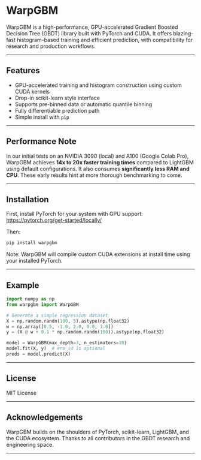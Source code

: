 # WarpGBM

WarpGBM is a high-performance, GPU-accelerated Gradient Boosted Decision Tree (GBDT) library built with PyTorch and CUDA. It offers blazing-fast histogram-based training and efficient prediction, with compatibility for research and production workflows.

---

## Features

- GPU-accelerated training and histogram construction using custom CUDA kernels
- Drop-in scikit-learn style interface
- Supports pre-binned data or automatic quantile binning
- Fully differentiable prediction path
- Simple install with `pip`

---

## Performance Note

In our initial tests on an NVIDIA 3090 (local) and A100 (Google Colab Pro), WarpGBM achieves **14x to 20x faster training times** compared to LightGBM using default configurations. It also consumes **significantly less RAM and CPU**. These early results hint at more thorough benchmarking to come.

---

## Installation

First, install PyTorch for your system with GPU support:  
https://pytorch.org/get-started/locally/

Then:

```bash
pip install warpgbm
```

Note: WarpGBM will compile custom CUDA extensions at install time using your installed PyTorch.

---

## Example

```python
import numpy as np
from warpgbm import WarpGBM

# Generate a simple regression dataset
X = np.random.randn(100, 5).astype(np.float32)
w = np.array([0.5, -1.0, 2.0, 0.0, 1.0])
y = (X @ w + 0.1 * np.random.randn(100)).astype(np.float32)

model = WarpGBM(max_depth=3, n_estimators=10)
model.fit(X, y)  # era_id is optional
preds = model.predict(X)
```

---

## License

MIT License

---

## Acknowledgements

WarpGBM builds on the shoulders of PyTorch, scikit-learn, LightGBM, and the CUDA ecosystem. Thanks to all contributors in the GBDT research and engineering space.

---
